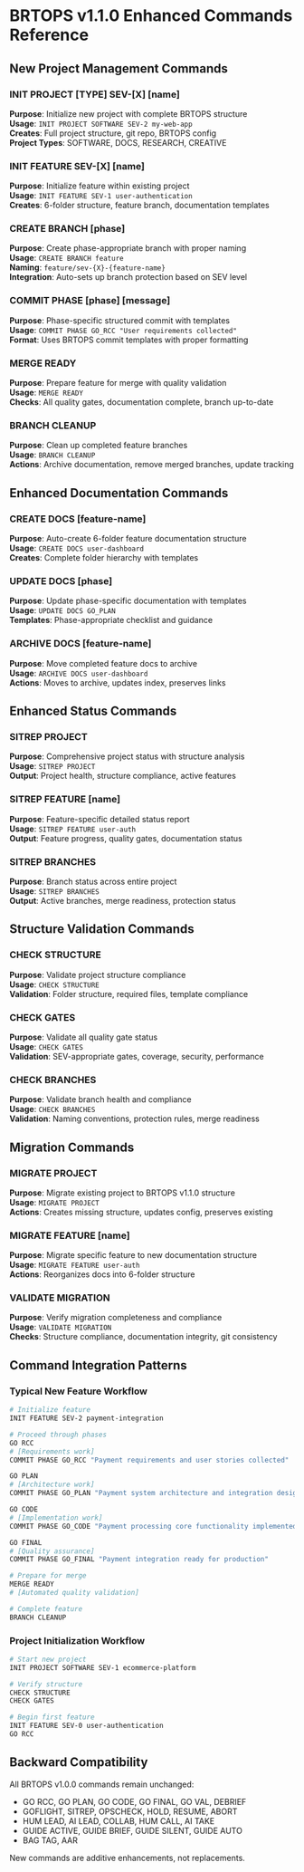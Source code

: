 # BRTOPS v1.1.0 Enhanced Commands Reference

## New Project Management Commands

### INIT PROJECT [TYPE] SEV-[X] [name]
**Purpose**: Initialize new project with complete BRTOPS structure  
**Usage**: `INIT PROJECT SOFTWARE SEV-2 my-web-app`  
**Creates**: Full project structure, git repo, BRTOPS config  
**Project Types**: SOFTWARE, DOCS, RESEARCH, CREATIVE  

### INIT FEATURE SEV-[X] [name]
**Purpose**: Initialize feature within existing project  
**Usage**: `INIT FEATURE SEV-1 user-authentication`  
**Creates**: 6-folder structure, feature branch, documentation templates  

### CREATE BRANCH [phase]
**Purpose**: Create phase-appropriate branch with proper naming  
**Usage**: `CREATE BRANCH feature`  
**Naming**: `feature/sev-{X}-{feature-name}`  
**Integration**: Auto-sets up branch protection based on SEV level  

### COMMIT PHASE [phase] [message]
**Purpose**: Phase-specific structured commit with templates  
**Usage**: `COMMIT PHASE GO_RCC "User requirements collected"`  
**Format**: Uses BRTOPS commit templates with proper formatting  

### MERGE READY
**Purpose**: Prepare feature for merge with quality validation  
**Usage**: `MERGE READY`  
**Checks**: All quality gates, documentation complete, branch up-to-date  

### BRANCH CLEANUP
**Purpose**: Clean up completed feature branches  
**Usage**: `BRANCH CLEANUP`  
**Actions**: Archive documentation, remove merged branches, update tracking  

## Enhanced Documentation Commands

### CREATE DOCS [feature-name]
**Purpose**: Auto-create 6-folder feature documentation structure  
**Usage**: `CREATE DOCS user-dashboard`  
**Creates**: Complete folder hierarchy with templates  

### UPDATE DOCS [phase]
**Purpose**: Update phase-specific documentation with templates  
**Usage**: `UPDATE DOCS GO_PLAN`  
**Templates**: Phase-appropriate checklist and guidance  

### ARCHIVE DOCS [feature-name]
**Purpose**: Move completed feature docs to archive  
**Usage**: `ARCHIVE DOCS user-dashboard`  
**Actions**: Moves to archive, updates index, preserves links  

## Enhanced Status Commands

### SITREP PROJECT
**Purpose**: Comprehensive project status with structure analysis  
**Usage**: `SITREP PROJECT`  
**Output**: Project health, structure compliance, active features  

### SITREP FEATURE [name]
**Purpose**: Feature-specific detailed status report  
**Usage**: `SITREP FEATURE user-auth`  
**Output**: Feature progress, quality gates, documentation status  

### SITREP BRANCHES
**Purpose**: Branch status across entire project  
**Usage**: `SITREP BRANCHES`  
**Output**: Active branches, merge readiness, protection status  

## Structure Validation Commands

### CHECK STRUCTURE
**Purpose**: Validate project structure compliance  
**Usage**: `CHECK STRUCTURE`  
**Validation**: Folder structure, required files, template compliance  

### CHECK GATES
**Purpose**: Validate all quality gate status  
**Usage**: `CHECK GATES`  
**Validation**: SEV-appropriate gates, coverage, security, performance  

### CHECK BRANCHES
**Purpose**: Validate branch health and compliance  
**Usage**: `CHECK BRANCHES`  
**Validation**: Naming conventions, protection rules, merge readiness  

## Migration Commands

### MIGRATE PROJECT
**Purpose**: Migrate existing project to BRTOPS v1.1.0 structure  
**Usage**: `MIGRATE PROJECT`  
**Actions**: Creates missing structure, updates config, preserves existing  

### MIGRATE FEATURE [name]
**Purpose**: Migrate specific feature to new documentation structure  
**Usage**: `MIGRATE FEATURE user-auth`  
**Actions**: Reorganizes docs into 6-folder structure  

### VALIDATE MIGRATION
**Purpose**: Verify migration completeness and compliance  
**Usage**: `VALIDATE MIGRATION`  
**Checks**: Structure compliance, documentation integrity, git consistency  

## Command Integration Patterns

### Typical New Feature Workflow
```bash
# Initialize feature
INIT FEATURE SEV-2 payment-integration

# Proceed through phases
GO RCC
# [Requirements work]
COMMIT PHASE GO_RCC "Payment requirements and user stories collected"

GO PLAN  
# [Architecture work]
COMMIT PHASE GO_PLAN "Payment system architecture and integration design"

GO CODE
# [Implementation work]
COMMIT PHASE GO_CODE "Payment processing core functionality implemented"

GO FINAL
# [Quality assurance]
COMMIT PHASE GO_FINAL "Payment integration ready for production"

# Prepare for merge
MERGE READY
# [Automated quality validation]

# Complete feature
BRANCH CLEANUP
```

### Project Initialization Workflow
```bash
# Start new project
INIT PROJECT SOFTWARE SEV-1 ecommerce-platform

# Verify structure
CHECK STRUCTURE
CHECK GATES

# Begin first feature
INIT FEATURE SEV-0 user-authentication
GO RCC
```

## Backward Compatibility

All BRTOPS v1.0.0 commands remain unchanged:
- GO RCC, GO PLAN, GO CODE, GO FINAL, GO VAL, DEBRIEF
- GOFLIGHT, SITREP, OPSCHECK, HOLD, RESUME, ABORT
- HUM LEAD, AI LEAD, COLLAB, HUM CALL, AI TAKE
- GUIDE ACTIVE, GUIDE BRIEF, GUIDE SILENT, GUIDE AUTO
- BAG TAG, AAR

New commands are additive enhancements, not replacements.